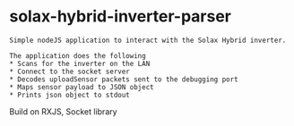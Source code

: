 # solax-hybrid-inverter-parser

    Simple nodeJS application to interact with the Solax Hybrid inverter.

    The application does the following
    * Scans for the inverter on the LAN
    * Connect to the socket server
    * Decodes uploadSensor packets sent to the debugging port
    * Maps sensor payload to JSON object
    * Prints json object to stdout
    
Build on RXJS, Socket library 